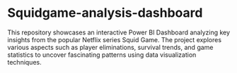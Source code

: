 # Squidgame-analysis-dashboard
This repository showcases an interactive Power BI Dashboard analyzing key insights from the popular Netflix series Squid Game. The project explores various aspects such as player eliminations, survival trends, and game statistics to uncover fascinating patterns using data visualization techniques.
